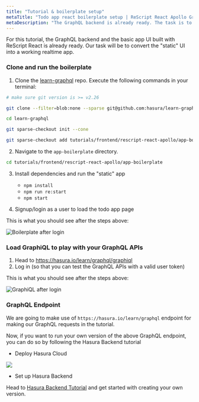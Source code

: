 ```yaml
---
title: "Tutorial & boilerplate setup"
metaTitle: "Todo app react boilerplate setup | ReScript React Apollo GraphQL Tutorial"
metaDescription: "The GraphQL backend is already ready. The task is to convert the static UI into a working realtime app in React.js"
---
```


For this tutorial, the GraphQL backend and the basic app UI built with ReScript React is already ready. Our task will be to convert the "static" UI into a working realtime app.

### Clone and run the boilerplate

1. Clone the [learn-graphql](https://github.com/hasura/learn-graphql) repo. Execute the following commands in your terminal:

```bash
# make sure git version is >= v2.26

git clone --filter=blob:none --sparse git@github.com:hasura/learn-graphql.git

cd learn-graphql

git sparse-checkout init --cone

git sparse-checkout add tutorials/frontend/rescript-react-apollo/app-boilerplate
```

2. Navigate to the `app-boilerplate` directory.

```bash
cd tutorials/frontend/rescript-react-apollo/app-boilerplate
```

3. Install dependencies and run the "static" app
   - `npm install`
   - `npm run re:start`
   - `npm start`

4. Signup/login as a user to load the todo app page

This is what you should see after the steps above:

![Boilerplate after login](https://graphql-engine-cdn.hasura.io/learn-hasura/assets/graphql-react/boilerplate-after-login.png)

### Load GraphiQL to play with your GraphQL APIs

1. Head to https://hasura.io/learn/graphql/graphiql
2. Log in (so that you can test the GraphQL APIs with a valid user token)

This is what you should see after the steps above:

![GraphiQL after login](https://graphql-engine-cdn.hasura.io/learn-hasura/assets/graphql-react/graphiql-after-login.png)

### GraphQL Endpoint

We are going to make use of `https://hasura.io/learn/graphql` endpoint for making our GraphQL requests in the tutorial.

Now, if you want to run your own version of the above GraphQL endpoint, you can do so by following the Hasura Backend tutorial

- Deploy Hasura Cloud

<a href="https://cloud.hasura.io/?pg=learn-react&plcmt=body&tech=default" target="_blank"><img src="https://graphql-engine-cdn.hasura.io/assets/main-site/deploy-hasura-cloud.png" /></a>

- Set up Hasura Backend

Head to [Hasura Backend Tutorial](https://hasura.io/learn/graphql/hasura/setup/#hasuraconsole) and get started with creating your own version.
